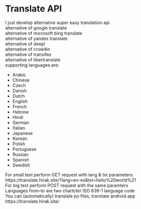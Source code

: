 # Translate API
I just develop alternative super easy translation api<br/>alternative of google translate</br>alternative of microsoft bing translate<br/>alternative of yandex translate<br/>alternative of deepl<br/>alternative of crowdin<br/>alternative of transifex<br/>alternative of libertranslate<br>
supporting languages are:<br/>
<ul><li>Arabic</li>
<li>Chinese</li>
<li>Czech</li>
<li>Danish</li>
<li>Dutch</li>
<li>English</li>
<li>French</li>
<li>Hebrew</li>
<li>Hindi</li>
<li>German</li>
<li>Italian</li>
<li>Japanese</li>
<li>Korean</li>
<li>Polish</li>
<li>Portuguese</li>
<li>Russian</li>
<li>Spanish</li>
<li>Swedish</li>
</ul>
For small text perform GET request with lang & txt parameters:<br/>
https://translate.hirak.site/?lang=en-es&txt=hello%20world%21<br/>
For big text perform POST request with the same paramters<br/>
Languages from-to are two chartcter ISO 639-1 language code<br/>
You can (automatically) translate po files, translate android app<br/>
https://translate.hirak.site/ <br/>
